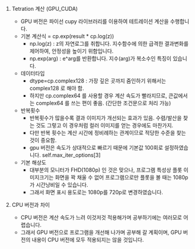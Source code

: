 1. Tetration 계산 (GPU_CUDA)
   - GPU 버전은 파이선 cupy 라이브러리를 이용하여 테트레이션 계산을 수행합니다.
   - 기본 계산식 = cp.exp(result * cp.log(z))
     - np.log(z) : z의 자연로그를 취합니다. 지수함수에 의한 급격한 결과변화를 제어하여, 안정성을 높이기 위함입니다.
     - np.exp(arg) : e^arg를 반환합니다. 지수(arg)가 복소수인 특징이 있습니다.
   - 데이터타입
     - dtype=cp.complex128 : 가장 깊은 곳까지 줌인하기 위해서는 complex128 로 해야 함.
     - 하지만 cp.complex64 를 사용할 경우 계산 속도가 빨라지므로, 큰값에서는 complex64 를 쓰는 편이 좋음. (간단한 조건문으로 처리 가능)
   - 반복횟수
     - 반복횟수가 많을수록 결과 이미지가 개선되는 효과가 있음. 수렴/발산을 찾는 것도 그렇고 이 경우처럼 컬러 이미지를 얻는 경우에도 마찬가지.
     - 다만 반복 횟수는 계산 시간에 정비례하는 관계이므로 적당한 수준을 찾는 것이 중요함. 
     - gpu 버전은 속도가 상대적으로 빠르기 때문에 기본값 100회로 설정하였습니다. self.max_iter_options[3]
   - 기본 해상도 
     - 대부분의 모니터가 FHD(1080p) 인 것은 맞으나, 프로그램 특성상 플롯 이미지크기는 화면을 꽉 채울 수 없어 프로그램으로만 플롯을 볼 때는 1080p가 시간낭비일 수 있습니다. 
     - 그래서 화면 표시 용도로는 1080p를 720p로 변경하였습니다. 

2. CPU 버전과 차이
   - CPU 버전은 계산 속도가 느려 이것저것 적용해가며 공부하기에는 여러모로 어렵습니다.
   - 그래서 GPU 버전으로 프로그램을 개선해 나가며 공부해 갈 계획이며, GPU 버전의 내용이 CPU 버전에 모두 적용되지는 않을 것입니다. 
